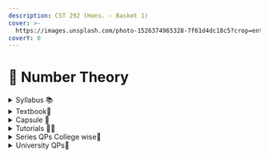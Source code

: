 ```yaml
---
description: CST 292 (Hons. - Basket 1)
cover: >-
  https://images.unsplash.com/photo-1526374965328-7f61d4dc18c5?crop=entropy&cs=srgb&fm=jpg&ixid=M3wxOTcwMjR8MHwxfHNlYXJjaHwyfHxjeWJlcnNlY3VyaXR5JTIwbnVtYmVyc3xlbnwwfHx8fDE3MTU4NTI0NDl8MA&ixlib=rb-4.0.3&q=85
coverY: 0
---
```


# 🔐 Number Theory

<details>

<summary>Syllabus 📚</summary>

[CST 292](https://drive.google.com/file/d/1CIfR7f2aFaKSYOkxYuEOKTnA4-vCbEH4/view?usp=drive_link)👈

</details>

<details>

<summary>Textbook📖</summary>

[Number Theory Textbooks](https://drive.google.com/drive/folders/1fI-cH3kxSOEVfVA33ueX61LrPg5-pohV?usp=drive_link) 👈

</details>

<details>

<summary>Capsule 💊</summary>

[Number Theory Short Notes](https://drive.google.com/drive/folders/19epeIg4FMv0_j6xkvA0dHUySnjMgYtcq?usp=drive_link) 👈

</details>

<details>

<summary>Tutorials 🧑‍🏫</summary>

[Number Theory Useful Links](https://docs.google.com/document/d/1lYDXz2cDPbSQzaYsaDwx8a7PDdlaS7Zt50MwwRwsFco/edit?usp=drive_link) 👈

</details>

<details>

<summary>Series QPs College wise📃</summary>

[Number Theory Series QPs](https://drive.google.com/drive/folders/1hMrVEDSbMOEWOSXIh7473eMS0aDfTLOQ?usp=drive_link) 👈

</details>

<details>

<summary>University QPs📄</summary>

[Number Theory PYQs](https://drive.google.com/drive/folders/1rX3HrjkMnxl1_M-Lm6BAz4GNyu0E34bn?usp=drive_link) 👈

</details>
